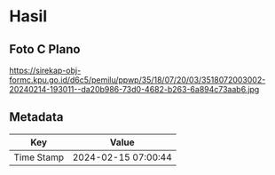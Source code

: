 # Hasil

## Foto C Plano

https://sirekap-obj-formc.kpu.go.id/d6c5/pemilu/ppwp/35/18/07/20/03/3518072003002-20240214-193011--da20b986-73d0-4682-b263-6a894c73aab6.jpg


## Metadata

| Key        | Value               |
| ---------- | ------------------- |
| Time Stamp | 2024-02-15 07:00:44 |



